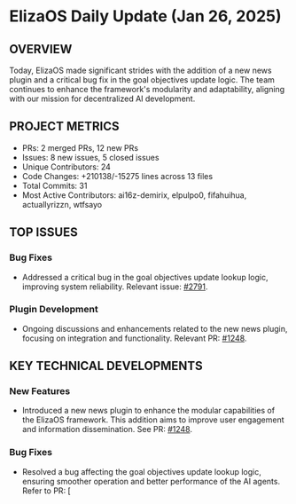 # ElizaOS Daily Update (Jan 26, 2025)

## OVERVIEW 
Today, ElizaOS made significant strides with the addition of a new news plugin and a critical bug fix in the goal objectives update logic. The team continues to enhance the framework's modularity and adaptability, aligning with our mission for decentralized AI development.

## PROJECT METRICS
- PRs: 2 merged PRs, 12 new PRs
- Issues: 8 new issues, 5 closed issues
- Unique Contributors: 24
- Code Changes: +210138/-15275 lines across 13 files
- Total Commits: 31
- Most Active Contributors: ai16z-demirix, elpulpo0, fifahuihua, actuallyrizzn, wtfsayo

## TOP ISSUES
### Bug Fixes
- Addressed a critical bug in the goal objectives update lookup logic, improving system reliability. Relevant issue: [#2791](https://github.com/elizaos/eliza/issues/2791).

### Plugin Development
- Ongoing discussions and enhancements related to the new news plugin, focusing on integration and functionality. Relevant PR: [#1248](https://github.com/elizaos/eliza/pull/1248).

## KEY TECHNICAL DEVELOPMENTS
### New Features
- Introduced a new news plugin to enhance the modular capabilities of the ElizaOS framework. This addition aims to improve user engagement and information dissemination. See PR: [#1248](https://github.com/elizaos/eliza/pull/1248).

### Bug Fixes
- Resolved a bug affecting the goal objectives update lookup logic, ensuring smoother operation and better performance of the AI agents. Refer to PR: [